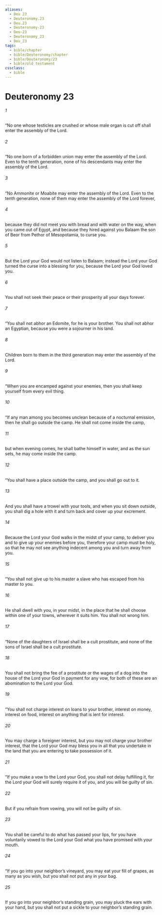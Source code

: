 ```yaml
---
aliases:
  - Deu 23
  - Deuteronomy.23
  - Deu.23
  - Deuteronomy-23
  - Deu-23
  - Deuteronomy_23
  - Deu_23
tags:
  - bible/chapter
  - bible/Deuteronomy/chapter
  - bible/Deuteronomy/23
  - bible/old testament
cssclass:
  - bible
---
```


# Deuteronomy 23

###### 1
“No one whose testicles are crushed or whose male organ is cut off shall enter the assembly of the Lord.
###### 2
“No one born of a forbidden union may enter the assembly of the Lord. Even to the tenth generation, none of his descendants may enter the assembly of the Lord.
###### 3
“No Ammonite or Moabite may enter the assembly of the Lord. Even to the tenth generation, none of them may enter the assembly of the Lord forever,
###### 4
because they did not meet you with bread and with water on the way, when you came out of Egypt, and because they hired against you Balaam the son of Beor from Pethor of Mesopotamia, to curse you.
###### 5
But the Lord your God would not listen to Balaam; instead the Lord your God turned the curse into a blessing for you, because the Lord your God loved you.
###### 6
You shall not seek their peace or their prosperity all your days forever.
###### 7
“You shall not abhor an Edomite, for he is your brother. You shall not abhor an Egyptian, because you were a sojourner in his land.
###### 8
Children born to them in the third generation may enter the assembly of the Lord.
###### 9
“When you are encamped against your enemies, then you shall keep yourself from every evil thing.
###### 10
“If any man among you becomes unclean because of a nocturnal emission, then he shall go outside the camp. He shall not come inside the camp,
###### 11
but when evening comes, he shall bathe himself in water, and as the sun sets, he may come inside the camp.
###### 12
“You shall have a place outside the camp, and you shall go out to it.
###### 13
And you shall have a trowel with your tools, and when you sit down outside, you shall dig a hole with it and turn back and cover up your excrement.
###### 14
Because the Lord your God walks in the midst of your camp, to deliver you and to give up your enemies before you, therefore your camp must be holy, so that he may not see anything indecent among you and turn away from you.
###### 15
“You shall not give up to his master a slave who has escaped from his master to you.
###### 16
He shall dwell with you, in your midst, in the place that he shall choose within one of your towns, wherever it suits him. You shall not wrong him.
###### 17
“None of the daughters of Israel shall be a cult prostitute, and none of the sons of Israel shall be a cult prostitute.
###### 18
You shall not bring the fee of a prostitute or the wages of a dog into the house of the Lord your God in payment for any vow, for both of these are an abomination to the Lord your God.
###### 19
“You shall not charge interest on loans to your brother, interest on money, interest on food, interest on anything that is lent for interest.
###### 20
You may charge a foreigner interest, but you may not charge your brother interest, that the Lord your God may bless you in all that you undertake in the land that you are entering to take possession of it.
###### 21
“If you make a vow to the Lord your God, you shall not delay fulfilling it, for the Lord your God will surely require it of you, and you will be guilty of sin.
###### 22
But if you refrain from vowing, you will not be guilty of sin.
###### 23
You shall be careful to do what has passed your lips, for you have voluntarily vowed to the Lord your God what you have promised with your mouth.
###### 24
“If you go into your neighbor’s vineyard, you may eat your fill of grapes, as many as you wish, but you shall not put any in your bag.
###### 25
If you go into your neighbor’s standing grain, you may pluck the ears with your hand, but you shall not put a sickle to your neighbor’s standing grain.


